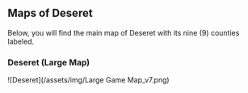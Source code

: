 ## Maps of Deseret
Below, you will find the main map of Deseret with its nine (9) counties labeled. 

### Deseret (Large Map)
![Deseret](/assets/img/Large Game Map_v7.png)

